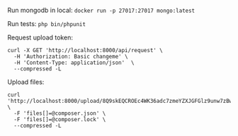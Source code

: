 Run mongodb in local: `docker run -p 27017:27017 mongo:latest`

Run tests: `php bin/phpunit`

Request upload token:

```
curl -X GET 'http://localhost:8000/api/request' \
  -H 'Authorization: Basic changeme' \
  -H 'Content-Type: application/json'  \
  --compressed -L
```

Upload files:

```
curl 'http://localhost:8000/upload/8Q9skEQCROEc4WK36adc7zmeYZXJGFGlz9unw7zBw8PeSUyLXn5NxAt4bP5tNxGo' \
  -F 'files[]=@composer.json' \
  -F 'files[]=@composer.lock' \
  --compressed -L
```